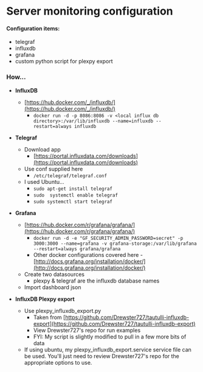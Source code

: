 # Server monitoring configuration

#### Configuration items:
* telegraf
* influxdb
* grafana
* custom python script for plexpy export

### How...
* **InfluxDB**
	* [https://hub.docker.com/_/influxdb/](https://hub.docker.com/_/influxdb/)
		* `docker run -d -p 8086:8086 -v <local influx db directory>:/var/lib/influxdb --name=influxdb --restart=always influxdb`

* **Telegraf**
	* Download app
		* [https://portal.influxdata.com/downloads](https://portal.influxdata.com/downloads)
	* Use conf supplied here
		* `/etc/telegraf/telegraf.conf`
	* I used Ubuntu...
		* `sudo apt-get install telegraf`
		* `sudo  systemctl enable telegraf`
		* `sudo systemctl start telegraf`
* **Grafana**
	* [https://hub.docker.com/r/grafana/grafana/](https://hub.docker.com/r/grafana/grafana/)
		* `docker run -d -e "GF_SECURITY_ADMIN_PASSWORD=secret" -p 3000:3000 --name=grafana -v grafana-storage:/var/lib/grafana --restart=always grafana/grafana`
		* Other docker configurations covered here - [http://docs.grafana.org/installation/docker/](http://docs.grafana.org/installation/docker/)
	* Create two datasources
		* plexpy & telegraf are the influxdb database names
	* Import dashboard json
* **InfluxDB Plexpy export**
	* Use plexpy_influxdb_export.py
		* Taken from [https://github.com/Drewster727/tautulli-influxdb-export](https://github.com/Drewster727/tautulli-influxdb-export)
		* View Drewster727's repo for run examples
		* FYI: My script is slightly modified to pull in a few more bits of data
	* If using ubuntu, my plexpy_influxdb_export.service service file can be used. You'll just need to review Drewster727's repo for the appropriate options to use.

